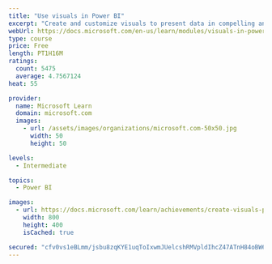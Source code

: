 ```yaml
---
title: "Use visuals in Power BI"
excerpt: "Create and customize visuals to present data in compelling and insightful ways."
webUrl: https://docs.microsoft.com/en-us/learn/modules/visuals-in-power-bi/
type: course
price: Free
length: PT1H16M
ratings:
  count: 5475
  average: 4.7567124
heat: 55

provider:
  name: Microsoft Learn
  domain: microsoft.com
  images:
    - url: /assets/images/organizations/microsoft.com-50x50.jpg
      width: 50
      height: 50

levels:
  - Intermediate

topics:
  - Power BI

images:
  - url: https://docs.microsoft.com/learn/achievements/create-visuals-power-bi-desktop-social.png
    width: 800
    height: 400
    isCached: true

secured: "cfv0vs1eBLmm/jsbu8zqKYE1uqToIxwmJUelcshRMVpldIhcZ47ATnH84oBW60xa1S6NXI1qNbcRLQ06MAhvdnWivaJxxGpLPoQRHw2wDI5q7x9QEMh/QZcr2WhI00Ki6VDsIV7uSmiw20D9NJvlOyZd/glpCjOBHunh+B9qVGebA63fG+k7B2GSnXm1y4cjvGKXr0O+GK972dcn28P28O63zD0dh2aRwE78ERx5im2oJBFd8hGQfh781dv+XstffvJcBnwD67Hh5L65gooTGvlJcuqBaYnDK3AEccuN+5jC5R5ATAPB6EeUp1cw2DzNtt3JF6W6itVE37+ZcgLbAeK8rH4mrLAj5rcblQO9PhAK7s+NtPPkjmf3j6eiUF9hMdPdMGhxZs5X4e2+KMxP+USOQ1h+1RYsIwOtTWO2Rbg=;gHb8dTt7u+ZzRfvV84+zlQ=="
---
```


